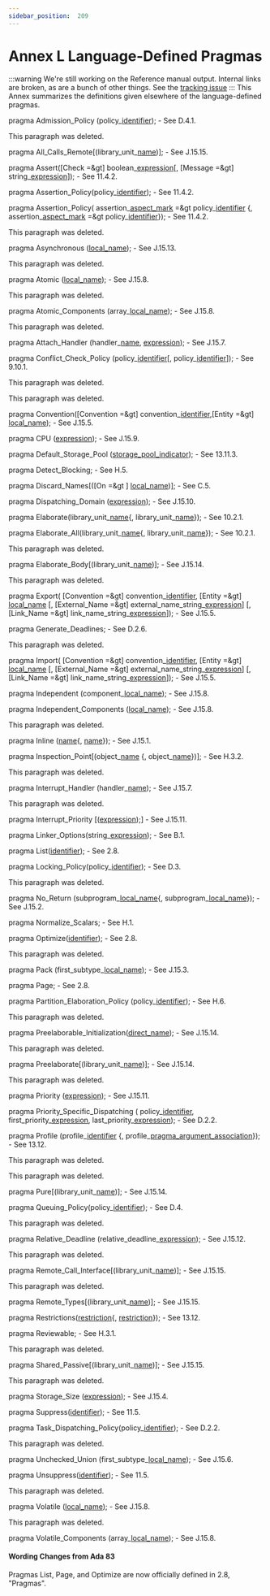 ```yaml
---
sidebar_position:  209
---
```


# Annex L Language-Defined Pragmas

:::warning
We're still working on the Reference manual output.  Internal links are broken,
as are a bunch of other things.
See the [tracking issue](https://github.com/ada-lang-io/ada-lang-io/issues/20)
:::
This Annex summarizes the definitions given elsewhere of the language-defined pragmas. 

pragma Admission_Policy (policy_[identifier](./AA-2.3#S0002)); - See D.4.1.

This paragraph was deleted. 

pragma All_Calls_Remote[(library_unit_[name](./AA-4.1#S0091))]; - See J.15.15.

pragma Assert([Check =&gt] boolean_[expression](./AA-4.4#S0132)[, [Message =&gt] string_[expression](./AA-4.4#S0132)]); - See 11.4.2.

pragma Assertion_Policy(policy_[identifier](./AA-2.3#S0002)); - See 11.4.2.

pragma Assertion_Policy(
         assertion_[aspect_mark](./AA-13.1#S0347) =&gt policy_[identifier](./AA-2.3#S0002)
     {, assertion_[aspect_mark](./AA-13.1#S0347) =&gt policy_[identifier](./AA-2.3#S0002)}); - See 11.4.2.

This paragraph was deleted. 

pragma Asynchronous ([local_name](./AA-13.1#S0345)); - See J.15.13.

This paragraph was deleted. 

pragma Atomic ([local_name](./AA-13.1#S0345)); - See J.15.8.

This paragraph was deleted. 

pragma Atomic_Components (array_[local_name](./AA-13.1#S0345)); - See J.15.8.

This paragraph was deleted. 

pragma Attach_Handler (handler_[name](./AA-4.1#S0091), [expression](./AA-4.4#S0132)); - See J.15.7.

pragma Conflict_Check_Policy (policy_[identifier](./AA-2.3#S0002)[, policy_[identifier](./AA-2.3#S0002)]); - See 9.10.1.

This paragraph was deleted. 

This paragraph was deleted. 

pragma Convention([Convention =&gt] convention_[identifier](./AA-2.3#S0002),[Entity =&gt] [local_name](./AA-13.1#S0345)); - See J.15.5.

pragma CPU ([expression](./AA-4.4#S0132)); - See J.15.9.

pragma Default_Storage_Pool ([storage_pool_indicator](./AA-13.11#S0358)); - See 13.11.3.

pragma Detect_Blocking; - See H.5.

pragma Discard_Names[([On =&gt ] [local_name](./AA-13.1#S0345))]; - See C.5.

pragma Dispatching_Domain ([expression](./AA-4.4#S0132)); - See J.15.10.

pragma Elaborate(library_unit_[name](./AA-4.1#S0091){, library_unit_[name](./AA-4.1#S0091)}); - See 10.2.1.

pragma Elaborate_All(library_unit_[name](./AA-4.1#S0091){, library_unit_[name](./AA-4.1#S0091)}); - See 10.2.1.

This paragraph was deleted. 

pragma Elaborate_Body[(library_unit_[name](./AA-4.1#S0091))]; - See J.15.14.

This paragraph was deleted. 

pragma Export(
     [Convention =&gt] convention_[identifier](./AA-2.3#S0002), [Entity =&gt] [local_name](./AA-13.1#S0345)
  [, [External_Name =&gt] external_name_string_[expression](./AA-4.4#S0132)]
  [, [Link_Name =&gt] link_name_string_[expression](./AA-4.4#S0132)]); - See J.15.5.

pragma Generate_Deadlines; - See D.2.6.

This paragraph was deleted. 

pragma Import(
     [Convention =&gt] convention_[identifier](./AA-2.3#S0002), [Entity =&gt] [local_name](./AA-13.1#S0345)
  [, [External_Name =&gt] external_name_string_[expression](./AA-4.4#S0132)]
  [, [Link_Name =&gt] link_name_string_[expression](./AA-4.4#S0132)]); - See J.15.5.

pragma Independent (component_[local_name](./AA-13.1#S0345)); - See J.15.8.

pragma Independent_Components ([local_name](./AA-13.1#S0345)); - See J.15.8.

This paragraph was deleted. 

pragma Inline ([name](./AA-4.1#S0091){, [name](./AA-4.1#S0091)}); - See J.15.1.

pragma Inspection_Point[(object_[name](./AA-4.1#S0091) {, object_[name](./AA-4.1#S0091)})]; - See H.3.2.

This paragraph was deleted. 

pragma Interrupt_Handler (handler_[name](./AA-4.1#S0091)); - See J.15.7.

This paragraph was deleted. 

pragma Interrupt_Priority [([expression](./AA-4.4#S0132));] - See J.15.11.

pragma Linker_Options(string_[expression](./AA-4.4#S0132)); - See B.1.

pragma List([identifier](./AA-2.3#S0002)); - See 2.8.

pragma Locking_Policy(policy_[identifier](./AA-2.3#S0002)); - See D.3.

This paragraph was deleted. 

pragma No_Return (subprogram_[local_name](./AA-13.1#S0345){, subprogram_[local_name](./AA-13.1#S0345)}); - See J.15.2.

pragma Normalize_Scalars; - See H.1.

pragma Optimize([identifier](./AA-2.3#S0002)); - See 2.8.

This paragraph was deleted. 

pragma Pack (first_subtype_[local_name](./AA-13.1#S0345)); - See J.15.3.

pragma Page; - See 2.8.

pragma Partition_Elaboration_Policy (policy_[identifier](./AA-2.3#S0002)); - See H.6.

This paragraph was deleted. 

pragma Preelaborable_Initialization([direct_name](./AA-4.1#S0092)); - See J.15.14.

This paragraph was deleted. 

pragma Preelaborate[(library_unit_[name](./AA-4.1#S0091))]; - See J.15.14.

This paragraph was deleted. 

pragma Priority ([expression](./AA-4.4#S0132)); - See J.15.11.

pragma Priority_Specific_Dispatching (
     policy_[identifier](./AA-2.3#S0002), first_priority_[expression](./AA-4.4#S0132), last_priority_[expression](./AA-4.4#S0132)); - See D.2.2.

pragma Profile (profile_[identifier](./AA-2.3#S0002) {, profile_[pragma_argument_association](./AA-2.8#S0020)}); - See 13.12.

This paragraph was deleted. 

This paragraph was deleted. 

pragma Pure[(library_unit_[name](./AA-4.1#S0091))]; - See J.15.14.

pragma Queuing_Policy(policy_[identifier](./AA-2.3#S0002)); - See D.4.

This paragraph was deleted. 

pragma Relative_Deadline (relative_deadline_[expression](./AA-4.4#S0132)); - See J.15.12.

This paragraph was deleted. 

pragma Remote_Call_Interface[(library_unit_[name](./AA-4.1#S0091))]; - See J.15.15.

This paragraph was deleted. 

pragma Remote_Types[(library_unit_[name](./AA-4.1#S0091))]; - See J.15.15.

pragma Restrictions([restriction](./AA-13.12#S0359){, [restriction](./AA-13.12#S0359)}); - See 13.12.

pragma Reviewable; - See H.3.1.

This paragraph was deleted. 

pragma Shared_Passive[(library_unit_[name](./AA-4.1#S0091))]; - See J.15.15.

This paragraph was deleted. 

pragma Storage_Size ([expression](./AA-4.4#S0132)); - See J.15.4.

pragma Suppress([identifier](./AA-2.3#S0002)); - See 11.5.

pragma Task_Dispatching_Policy(policy_[identifier](./AA-2.3#S0002)); - See D.2.2.

This paragraph was deleted. 

pragma Unchecked_Union (first_subtype_[local_name](./AA-13.1#S0345)); - See J.15.6.

pragma Unsuppress([identifier](./AA-2.3#S0002)); - See 11.5.

This paragraph was deleted. 

pragma Volatile ([local_name](./AA-13.1#S0345)); - See J.15.8.

This paragraph was deleted. 

pragma Volatile_Components (array_[local_name](./AA-13.1#S0345)); - See J.15.8.


#### Wording Changes from Ada 83

Pragmas List, Page, and Optimize are now officially defined in 2.8, "Pragmas". 

